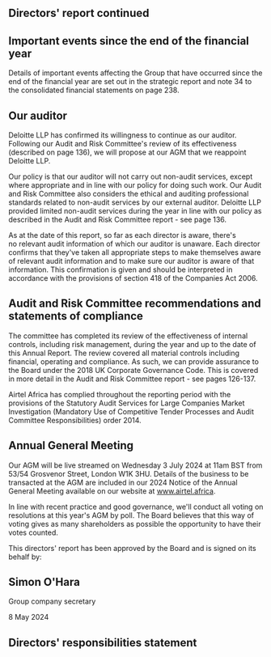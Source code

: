 ## Directors' report continued

## Important events since the end of the financial year

Details of important events affecting the Group that have occurred since the end of the financial year are set out in the strategic report and note 34 to the consolidated financial statements on page 238.

## Our auditor

Deloitte LLP has confirmed its willingness to continue as our auditor. Following our Audit and Risk Committee's review of its effectiveness (described on page 136), we will propose at our AGM that we reappoint Deloitte LLP.

Our policy is that our auditor will not carry out non-audit services, except where appropriate and in line with our policy for doing such work. Our Audit and Risk Committee also considers the ethical and auditing professional standards related to non-audit services by our external auditor. Deloitte LLP provided limited non-audit services during the year in line with our policy as described in the Audit and Risk Committee report - see page 136.

As at the date of this report, so far as each director is aware, there's no relevant audit information of which our auditor is unaware. Each director confirms that they've taken all appropriate steps to make themselves aware of relevant audit information and to make sure our auditor is aware of that information. This confirmation is given and should be interpreted in accordance with the provisions of section 418 of the Companies Act 2006.

## Audit and Risk Committee recommendations and statements of compliance

The committee has completed its review of the effectiveness of internal controls, including risk management, during the year and up to the date of this Annual Report. The review covered all material controls including financial, operating and compliance. As such, we can provide assurance to the Board under the 2018 UK Corporate Governance Code. This is covered in more detail in the Audit and Risk Committee report - see pages 126-137.

Airtel Africa has complied throughout the reporting period with the provisions of the Statutory Audit Services for Large Companies Market Investigation (Mandatory Use of Competitive Tender Processes and Audit Committee Responsibilities) order 2014.

## Annual General Meeting

Our AGM will be live streamed on Wednesday 3 July 2024 at 11am BST from 53/54 Grosvenor Street, London W1K 3HU. Details of the business to be transacted at the AGM are included in our 2024 Notice of the Annual General Meeting available on our website at www.airtel.africa.

In line with recent practice and good governance, we'll conduct all voting on resolutions at this year's AGM by poll. The Board believes that this way of voting gives as many shareholders as possible the opportunity to have their votes counted.

This directors' report has been approved by the Board and is signed on its behalf by:

## Simon O'Hara

Group company secretary

8 May 2024

## Directors' responsibilities statement
